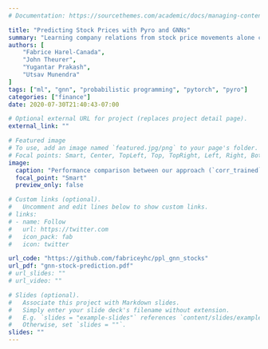 ```yaml
---
# Documentation: https://sourcethemes.com/academic/docs/managing-content/

title: "Predicting Stock Prices with Pyro and GNNs"
summary: "Learning company relations from stock price movements alone can be extremely profitable."
authors: [
	"Fabrice Harel-Canada",
	"John Theurer",
	"Yugantar Prakash",
	"Utsav Munendra"
]
tags: ["ml", "gnn", "probabilistic programming", "pytorch", "pyro"]
categories: ["finance"]
date: 2020-07-30T21:40:43-07:00

# Optional external URL for project (replaces project detail page).
external_link: ""

# Featured image
# To use, add an image named `featured.jpg/png` to your page's folder.
# Focal points: Smart, Center, TopLeft, Top, TopRight, Left, Right, BottomLeft, Bottom, BottomRight.
image:
  caption: "Performance comparison between our approach (`corr_trained`) and alternative relational data."
  focal_point: "Smart"
  preview_only: false

# Custom links (optional).
#   Uncomment and edit lines below to show custom links.
# links:
# - name: Follow
#   url: https://twitter.com
#   icon_pack: fab
#   icon: twitter

url_code: "https://github.com/fabriceyhc/ppl_gnn_stocks"
url_pdf: "gnn-stock-prediction.pdf"
# url_slides: ""
# url_video: ""

# Slides (optional).
#   Associate this project with Markdown slides.
#   Simply enter your slide deck's filename without extension.
#   E.g. `slides = "example-slides"` references `content/slides/example-slides.md`.
#   Otherwise, set `slides = ""`.
slides: ""
---
```

